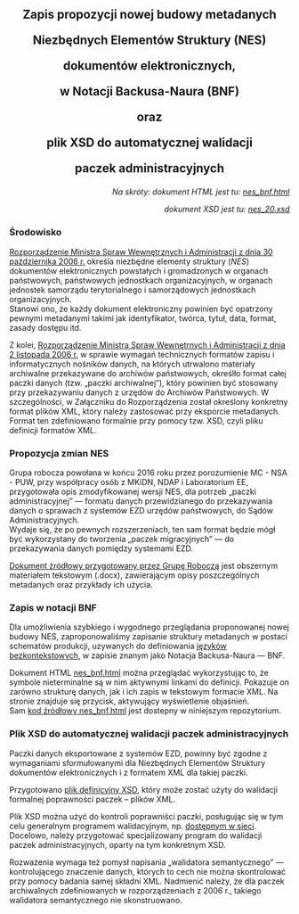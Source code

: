 <h2>
 <p align="center">Zapis propozycji nowej budowy metadanych</p>
 <p align="center">Niezbędnych Elementów Struktury (NES)</p>
 <p align="center">dokumentów elektronicznych,</p>
 <p align="center">w Notacji Backusa-Naura (BNF)</p>
 <p align="center">oraz</p>
 <p align="center">plik XSD do automatycznej walidacji</p>
 <p align="center">paczek administracyjnych</p>
</h2>

<p align="right"><em>Na skróty: dokument HTML jest tu: <a href="https://stas53.github.io/tests/nes_bnf.html"> nes_bnf.html</a>
</em></p>
<p align="right"><em>dokument XSD jest tu: <a href="nes_20.xsd"> nes_20.xsd</a>
</em></p>

### Środowisko

[Rozporządzenie Ministra Spraw Wewnętrznych i Administracji
z dnia 30 października 2006 r.](http://isap.sejm.gov.pl/DetailsServlet?id=WDU20062061517) określa niezbędne elementy struktury
(*NES*) dokumentów elektronicznych powstałych i gromadzonych w organach państwowych, państwowych jednostkach organizacyjnych,
w organach jednostek samorządu terytorialnego i samorządowych jednostkach organizacyjnych.  
Stanowi ono, że każdy dokument elektroniczny powinien być opatrzony pewnymi metadanymi takimi jak identyfikator, twórca, tytuł,
data, format, zasady dostępu itd.

Z kolei, [Rozporządzenie Ministra Spraw Wewnętrnych i Administracji
z dnia 2 listopada 2006 r.](http://isap.sejm.gov.pl/DetailsServlet?id=WDU20062061519) w sprawie wymagań technicznych formatów zapisu
i informatycznych nośników danych, na których utrwalono materiały archiwalne przekazywane do archiwów państwowych, określło format
całej paczki danych (tzw. „paczki archiwalnej”), który powinien być stosowany przy przekazywaniu danych z urzędów do Archiwów Państwowych.
W szczególności, w Załączniku do Rozporządzenia został określony konkretny format plików XML, który należy zastosować przy eksporcie
metadanych. Format ten zdefiniowano formalnie przy pomocy tzw. XSD, czyli pliku definicji formatów XML.

### Propozycja zmian NES

Grupa robocza powołana w końcu 2016 roku przez porozumienie MC - NSA - PUW, przy współpracy osób z MKiDN, NDAP i Laboratorium EE,
przygotowała opis zmodyfikowanej wersji NES, dla potrzeb „paczki administracyjnej” — formatu danych przewidzianego do przekazywania
danych o sprawach z systemów EZD urzędów państwowych, do Sądów Administracyjnych.  
Wydaje się, że po pewnych rozszerzeniach, ten sam format będzie mógł być wykorzystany do tworzenia „paczek migracyjnych” — do
przekazywania danych pomiędzy systemami EZD.

[Dokument źródłowy przygotowany przez Grupę Roboczą](http://epuap.gov.pl/wps/PA_E2_PI/zalacznik_oi/zalacznik_oi_1460_1)
jest obszernym materiałem tekstowym (.docx), zawierającym opisy poszczególnych metadanych oraz przykłady ich użycia.

### Zapis w notacji BNF

Dla umożliwienia szybkiego i wygodnego przeglądania proponowanej nowej budowy NES, zaproponowaliśmy zapisanie struktury metadanych
w postaci schematów produkcji, uzywanych do definiowania
[języków bezkontekstowych](http://edu.pjwstk.edu.pl/wyklady/jfa/scb/jfa-main-node11.html), w zapisie znanym jako
Notacja Backusa-Naura — BNF.

Dokument HTML [nes_bnf.html](https://stas53.github.io/tests/nes_bnf.html)
można przeglądać wykorzystując to, że symbole nieterminalne są w nim aktywnymi linkami do definicji.
Pokazuje on zarówno strukturę danych, jak i ich zapis w tekstowym formacie XML.
Na stronie znajduje się przycisk, aktywujący wyświetlenie objaśnień.  
Sam [kod źródłowy nes_bnf.html](nes_bnf.html) jest dostepny w niniejszym repozytorium.

### Plik XSD do automatycznej walidacji paczek administracyjnych

Paczki danych eksportowane z systemów EZD, powinny być zgodne z wymaganiami sformułowanymi dla
Niezbędnych Elementów Struktury dokumentów elektronicznych i z formatem XML dla takiej paczki.

Przygotowano [plik definicyjny XSD](nes_20.xsd), który może zostać użyty do walidacji
formalnej poprawności paczek – plików XML.

 Plik XSD można użyć do kontroli poprawniści paczki, posługując się w tym celu generalnym programem walidacyjnym, np.
[dostępnym w  sieci](http://www.freeformatter.com/xml-validator-xsd.html). Docelowo, należy przygotować specjalizowany
 program do walidacji paczek administracyjnych, oparty na tym konkretnym XSD.

Rozważenia wymaga też pomysł napisania „walidatora semantycznego” — kontrolującego znaczenie danych, których to cech
nie można skontrolować przy pomocy badania samej składni XML. Nadmienić należy, że dla paczek archiwalnych zdefiniowanych
w rozporządzeniach z 2006 r., takiego walidatora semantycznego nie skonstruowano.
